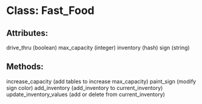 # Class: Fast_Food

## Attributes:
drive_thru (boolean)
max_capacity (integer)
inventory (hash)
sign (string)

## Methods:
increase_capacity (add tables to increase max_capacity)
paint_sign (modify sign color)
add_inventory (add_inventory to current_inventory)
update_inventory_values (add or delete from current_inventory)
